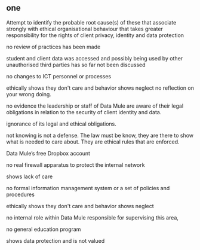 ## one
Attempt to identify the probable root cause(s) of these that associate strongly with ethical organisational
behaviour that takes greater responsibility for the rights of client privacy, identity and data protection

no review of practices has
been made

student and client data was accessed and possibly being used by other unauthorised third parties has so
far not been discussed

no changes to ICT personnel or processes 

 ethically shows they don't care and behavior shows neglect
 no reflection on your wrong doing.


no evidence the leadership or staff of Data Mule are aware of their legal obligations in relation to
the security of client identity and data.

ignorance of its legal and ethical obligations.

 not knowing is not a defense. 
 The law must be know, they are there to show what is needed to care about. 
 They are ethical rules that are enforced.

Data Mule’s free Dropbox account

no real firewall apparatus to protect the internal network

 shows lack of care

no formal information
management system or a set of policies and procedures 

 ethically shows they don't care and behavior shows neglect

no internal role
within Data Mule responsible for supervising this area,

no general education program
 
 shows data protection and is not valued

